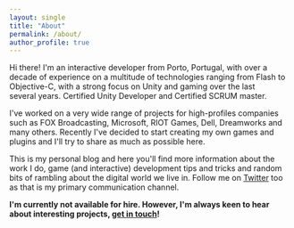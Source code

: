 ```yaml
---
layout: single
title: "About"
permalink: /about/
author_profile: true
---
```

Hi there! I'm an interactive developer from Porto, Portugal, with over a decade of experience on a multitude of technologies ranging from Flash to Objective-C, with a strong focus on Unity and gaming over the last several years. Certified Unity Developer and Certified SCRUM master.

I've worked on a very wide range of projects for high-profiles companies such as FOX Broadcasting, Microsoft, RIOT Games, Dell, Dreamworks and many others. Recently I've decided to start creating my own games and plugins and I'll try to share as much as possible here.

This is my personal blog and here you'll find more information about the work I do, game (and interactive) development tips and tricks and random bits of rambling about the digital world we live in. Follow me on <a href="https://twitter.com/lpfonseca" target="_blank">Twitter</a> too as that is my primary communication channel.

**I'm currently not available for hire. However, I'm always keen to hear about interesting projects, [get in touch](/contact)!**
